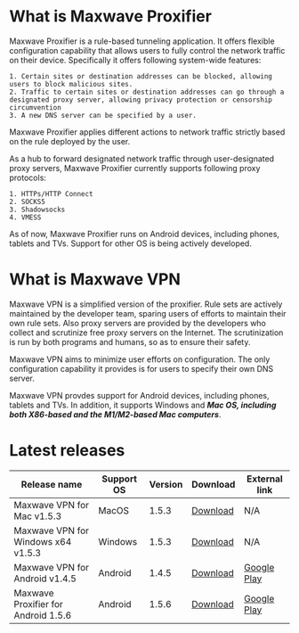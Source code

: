 # What is Maxwave Proxifier
Maxwave Proxifier is a rule-based tunneling application. It offers flexible configuration capability that allows users to fully control the network traffic on their device. Specifically it offers following system-wide features:

```
1. Certain sites or destination addresses can be blocked, allowing users to block malicious sites.
2. Traffic to certain sites or destination addresses can go through a designated proxy server, allowing privacy protection or censorship circumvention
3. A new DNS server can be specified by a user.
```

Maxwave Proxifier applies different actions to network traffic strictly based on the rule deployed by the user.

As a hub to forward designated network traffic through user-designated proxy servers, Maxwave Proxifier currently supports following proxy protocols:

```
1. HTTPs/HTTP Connect
2. SOCKS5
3. Shadowsocks
4. VMESS
```

As of now, Maxwave Proxifier runs on Android devices, including phones, tablets and TVs. Support for other OS is being actively developed.

# What is Maxwave VPN
Maxwave VPN is a simplified version of the proxifier. Rule sets are actively maintained by the developer team, sparing users of efforts to maintain their own rule sets. Also proxy servers are provided by the developers who collect and scrutinize free proxy servers on the Internet. The scrutinization is run by both programs and humans, so as to ensure their safety.

Maxwave VPN aims to minimize user efforts on configuration. The only configuration capability it provides is for users to specify their own DNS server.

Maxwave VPN provdes support for Android devices, including phones, tablets and TVs. In addition, it supports Windows and ***Mac OS, including both X86-based and the M1/M2-based Mac computers***.

# Latest releases
|Release name|Support OS|Version|Download|External link|
|---|---|---|---|---|
|Maxwave VPN for Mac v1.5.3|MacOS|1.5.3|[Download](https://github.com/PlayboyGorilla/maxwave/releases/tag/MaxwaveVPN_for_Mac_v1.5.3)|N/A|
|Maxwave VPN for Windows x64 v1.5.3|Windows|1.5.3|[Download](https://github.com/PlayboyGorilla/maxwave/releases/tag/MaxwaveVPN_for_Windows_x64_v1.5.3)|N/A|
|Maxwave VPN for Android v1.4.5|Android|1.4.5|[Download](https://github.com/PlayboyGorilla/maxwave/releases/tag/MaxwaveVPN_for_Android_v1.4.5)|[Google Play](https://play.google.com/store/apps/details?id=com.maxwave.vpn)|
|Maxwave Proxifier for Android 1.5.6|Android|1.5.6|[Download](https://github.com/PlayboyGorilla/maxwave/releases/tag/MaxwaveProxifier_for_Android_v1.5.6)|[Google Play](https://play.google.com/store/apps/details?id=com.gorillakanzi.catrious)|
